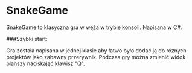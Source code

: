 SnakeGame
=========

SnakeGame to klasyczna gra w węża w trybie konsoli. Napisana w C#. 

###Szybki start:

Gra została napisana w jednej klasie aby łatwo było dodać ją do róznych projektów jako zabawny przerywnik. 
Podczas gry można zmienić widok planszy naciskająć klawisz "Q".



